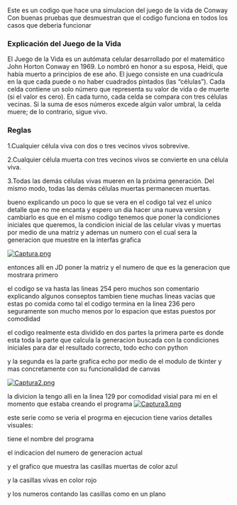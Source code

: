 Este es un codigo que hace una simulacion del juego de la vida de Conway
Con buenas pruebas que desmuestran que el codigo funciona en todos los casos que deberia funcionar 


### Explicación del Juego de la Vida

El Juego de la Vida es un autómata celular desarrollado por el matemático John Horton Conway en 1969. Lo nombró en honor a su esposa, Heidi, que había muerto a principios de ese año. El juego consiste en una cuadrícula en la que cada puede o no haber cuadrados pintados (las “células”).
Cada celda contiene un solo número que representa su valor de vida o de muerte (si el valor es cero). En cada turno, cada celda se compara con tres células vecinas. Si la suma de esos números excede algún valor umbral, la celda muere; de lo contrario, sigue vivo.

### Reglas

1.Cualquier célula viva con dos o tres vecinos vivos sobrevive.

2.Cualquier célula muerta con tres vecinos vivos se convierte en una célula viva.

3.Todas las demás células vivas mueren en la próxima generación. Del mismo modo, todas las demás células muertas permanecen muertas.

bueno explicando un poco lo que se vera en el codigo tal vez el unico detalle que no me encanta y espero un dia hacer una nueva version y cambiarlo 
es que en el mismo codigo tenemos que poner la condiciones iniciales que queremos,
la condicion inicial de las celular vivas y muertas por medio de una matriz y ademas un numero con el cual sera la generacion que muestre en la interfas grafica 

[![Captura.png](https://i.postimg.cc/1zMhgxdS/Captura.png)](https://postimg.cc/t11mfcyv)


entonces alli en JD poner la matriz y el numero de que es la generacion que mostrara primero 

el codigo  se va hasta las lineas 254 pero muchos son comentario explicando algunos conseptos
tambien tiene muchas lineas vacias que estas po comida como tal el codigo termina en la linea 236 pero seguramente son mucho menos 
por lo espacion que estas puestos por comodidad 

el codigo realmente esta dividido en dos partes la primera parte es donde esta toda la parte que calcula la generacion buscada con la condiciones iniciales 
para dar el resultado correcto, todo echo con python

y la segunda es la parte grafica echo por medio de el modulo de tkinter y mas concretamente con su funcionalidad de canvas

[![Captura2.png](https://i.postimg.cc/mDJHGnB3/Captura2.png)](https://postimg.cc/WFm3GXDt)

la divicion la tengo alli en la linea 129 por comodidad visial para mi en el momento que estaba creando el programa 
[![Captura3.png](https://i.postimg.cc/nL78kjMH/Captura3.png)](https://postimg.cc/Ff9nFKjq)

este serie como se veria el progrma en ejecucion tiene varios detalles visuales:

tiene el nombre del programa 

el indicacion del numero de generacion actual 

y el  grafico que muestra las casillas muertas de color azul

y la casillas vivas en color rojo  

y los numeros contando las casillas como en un plano

